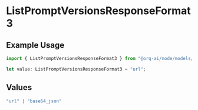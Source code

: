 # ListPromptVersionsResponseFormat3

## Example Usage

```typescript
import { ListPromptVersionsResponseFormat3 } from "@orq-ai/node/models/operations";

let value: ListPromptVersionsResponseFormat3 = "url";
```

## Values

```typescript
"url" | "base64_json"
```